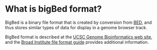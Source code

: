 # What is bigBed format?
<!-- pombase_categories: Data submission and formats -->

BigBed is a binary file format that is created by conversion from
[BED](/faq/what-is-bed-format), and thus stores similar types of data for
display in a genome browser track.

BigBed format is described at the [UCSC Genome Bioinformatics web site](http://genome.ucsc.edu/goldenPath/help/bigBed.html), and the
[Broad Institute file format guide](http://www.broadinstitute.org/software/igv/bigbed) provides
additional information.


